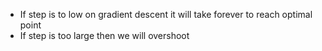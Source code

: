 - If step is to low on gradient descent it will take forever to reach optimal point
- If step is too large then we will overshoot